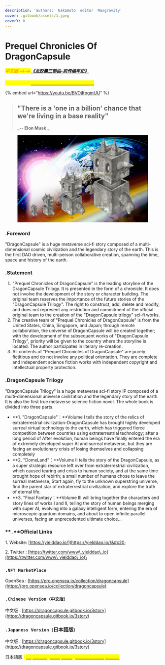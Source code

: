 ```yaml
---
description: 'authors:  Nakamoto  editor  Maxgravity'
cover: .gitbook/assets/1.jpeg
coverY: 0
---
```


# Prequel Chronicles Of DragonCapsule

#### _<mark style="color:orange;">中文版 -->--></mark>_[_《龙胶囊三部曲-前传编年史》_](https://dragoncapsule.gitbook.io/3story/)

_<mark style="color:yellow;">**日本語版->->**</mark>_[_<mark style="color:yellow;">「</mark><mark style="color:yellow;">**龍のカプセル-前日譚年代記 」**</mark>_](https://dragoncapsule.gitbook.io/nokapuseru/)

{% embed url="https://youtu.be/BVOjItpgmUU" %}



> ## "There is a 'one in a billion' chance that we're living in a base reality"
>
> _**-- Elon Musk**   _&#x20;



<figure><img src=".gitbook/assets/1.jpeg" alt=""><figcaption></figcaption></figure>

### .Foreword

"DragonCapsule" is a huge metaverse sci-fi story composed of a multi-dimensional cosmic civilization and the legendary story of the earth. This is the first DAO driven, multi-person collaborative creation, spanning the time, space and history of the earth.



### **.S**tatement

1. "Prequel Chronicles of DragonCapsule" is the leading storyline of the DragonCapsule Trilogy. It is presented in the form of a chronicle. It does not involve the development of the story or character building. The original team reserves the importance of the future stories of the "DragonCapsule Trilogy". The right to construct, add, delete and modify, and does not represent any restriction and commitment of the official original team to the creation of the "DragonCapsule trilogy" sci-fi works.
2. The creative team of "Prequel Chronicles of DragonCapsule" is from the United States, China, Singapore, and Japan; through remote collaboration, the universe of DragonCapsule will be created together; with the development of the subsequent works of "DragonCapsule Trilogy", priority will be given to the country where the storyline is located. The author participates in literary re-creation.
3. All contents of "Prequel Chronicles of DragonCapsule" are purely fictitious and do not involve any political orientation. They are complete and independent science fiction works with independent copyright and intellectual property protection.



### .DragonCapsule Trilogy

"DragonCapsule Trilogy" is a huge metaverse sci-fi story IP composed of a multi-dimensional universe civilization and the legendary story of the earth. It is also the first true metaverse science fiction novel. The whole book is divided into three parts.

* **1. "DragonCapsule"：**Volume I tells the story of the relics of extraterrestrial civilization-DragonCapsule has brought highly developed surreal virtual technology to the earth, which has triggered fierce competition between countries using extraterrestrial technology; after a long period of After evolution, human beings have finally entered the era of extremely developed super AI and surreal metaverse, but they are facing an evolutionary crisis of losing themselves and collapsing completely
* **2. "DomeLand"：**Volume II tells the story of the DragonCapsule, as a super strategic resource left over from extraterrestrial civilization, which caused tearing and crisis to human society, and at the same time brought hope of rebirth; a small number of humans chose to leave the surreal metaverse, Start again, fly to the unknown superstring universe, find the parent star of extraterrestrial civilization, and explore the truth of eternal life.
* **3. "Final Fantasy：**Volume III will bring together the characters and story lines of works I and II, telling the story of human beings merging with super AI, evolving into a galaxy intelligent form, entering the era of microscopic quantum domains, and about to open infinite parallel universes, facing an unprecedented ultimate choice...





### **`.`**Official Links

1\. Website: [https://yielddao.io/](https://yielddao.io/)&#x20;

2\. Twitter : [https://twitter.com/www\_yielddao\_io](https://twitter.com/www\_yielddao\_io)\


### **`.NFT MarketPlace`**

OpenSea : [https://pro.opensea.io/collection/dragoncapsule](https://pro.opensea.io/collection/dragoncapsule)



### **`.Chinese Version（中文版）`**

中文版 : [https://dragoncapsule.gitbook.io/3story](https://dragoncapsule.gitbook.io/3story)



### **`.Japaness Version（`**日本語版**`）`**

中文版 : [https://dragoncapsule.gitbook.io/3story](https://dragoncapsule.gitbook.io/3story)

日本語版 <mark style="color:yellow;">:</mark> [<mark style="color:yellow;">https://dragoncapsule.gitbook.io/nokapuseru/</mark>](https://dragoncapsule.gitbook.io/nokapuseru/)

